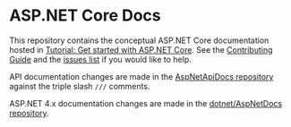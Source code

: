 # ASP.NET Core Docs

This repository contains the conceptual ASP.NET Core documentation hosted in [Tutorial: Get started with ASP.NET Core](/aspnetcore/getting-started). See the [Contributing Guide](CONTRIBUTING.md) and the [issues list](https://github.com/dotnet/AspNetCore.Docs/issues) if you would like to help.

API documentation changes are made in the [AspNetApiDocs repository](https://github.com/dotnet/AspNetApiDocs) against the triple slash `///` comments.

ASP.NET 4.x documentation changes are made in the [dotnet/AspNetDocs repository](https://github.com/dotnet/AspNetDocs).
